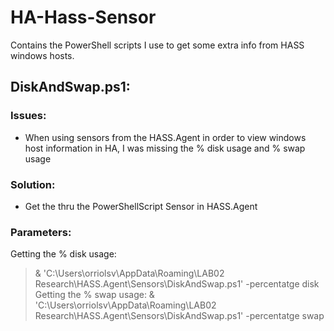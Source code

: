 # HA-Hass-Sensor
Contains the PowerShell scripts I use to get some extra info from HASS windows hosts.
## DiskAndSwap.ps1:
### Issues:
- When using sensors from the HASS.Agent in order to view windows host information in HA, I was missing the % disk usage and % swap usage

### Solution:
- Get the thru the PowerShellScript Sensor in HASS.Agent

### Parameters:
Getting the % disk usage: 
> & 'C:\Users\orriolsv\AppData\Roaming\LAB02 Research\HASS.Agent\Sensors\DiskAndSwap.ps1' -percentatge disk
Getting the % swap usage: 
> & 'C:\Users\orriolsv\AppData\Roaming\LAB02 Research\HASS.Agent\Sensors\DiskAndSwap.ps1' -percentatge swap
